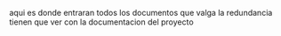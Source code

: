 aqui es donde entraran todos los documentos que valga la redundancia tienen que ver con la documentacion del proyecto 
